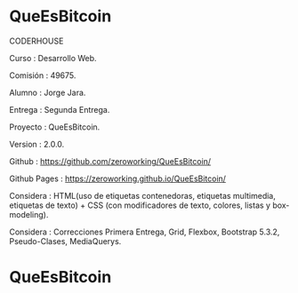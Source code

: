# QueEsBitcoin

CODERHOUSE

Curso		    : Desarrollo Web.

Comisión	    : 49675.

Alumno		    : Jorge Jara.

Entrega		    : Segunda Entrega.

Proyecto	    : QueEsBitcoin.

Version		    : 2.0.0.

Github		    : https://github.com/zeroworking/QueEsBitcoin/

Github Pages	: https://zeroworking.github.io/QueEsBitcoin/

Considera	    : HTML(uso de etiquetas contenedoras, etiquetas multimedia, etiquetas de texto) + CSS (con modificadores de texto, colores, listas y box-modeling).

Considera	    : Correcciones Primera Entrega, Grid, Flexbox, Bootstrap 5.3.2, Pseudo-Clases, MediaQuerys.

# QueEsBitcoin
